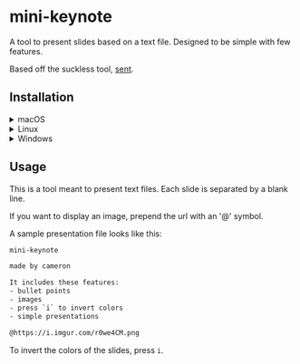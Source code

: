 # mini-keynote
A tool to present slides based on a text file. Designed to be simple with few features.

Based off the suckless tool, [sent](https://tools.suckless.org/sent/).

## Installation

<details>
<summary

### macOS
</summary>


This command will install the script in your `/usr/local/bin` directory.

We assume that your system has `python3` installed at `/opt/homebrew/bin/python3`. You may have to modify the shebang line in the script to point to your python installation.

```bash
$ sudo curl -L -o /usr/local/bin/present https://github.com/wzid/mini-keynote/releases/download/1.0/present-mac.py && sudo chmod +x /usr/local/bin/present
$ present [presentation-file]
```
</details>

<details>
<summary

### Linux
</summary>

This command will install the script in your `/usr/local/bin` directory.

We assume that your system has `python3` installed at `/usr/bin/env/python`. You may have to modify the shebang line in the script to point to your python installation.

```bash
$ sudo curl -L -o /usr/local/bin/present https://github.com/wzid/mini-keynote/releases/download/1.0/present-linux.py && sudo chmod +x /usr/local/bin/present
$ present [presentation-file]
```
</details>


<details>
<summary

### Windows
</summary>

To use on windows you will either need to manually make the python file an executable or run it with python from the project directory.

```bash
$ git clone https://github.com/wzid/mini-keynote.git
$ cd mini-keynote
$ python3 present.py baseline/pres.txt
```
</details>

## Usage

This is a tool meant to present text files. Each slide is separated by a blank line.

If you want to display an image, prepend the url with an '@' symbol.

A sample presentation file looks like this:

```txt
mini-keynote

made by cameron

It includes these features:
- bullet points
- images
- press `i` to invert colors
- simple presentations

@https://i.imgur.com/r0we4CM.png
```

To invert the colors of the slides, press `i`.
